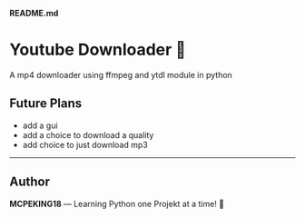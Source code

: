 **README.md**

# Youtube Downloader 🎯

A mp4 downloader using ffmpeg and ytdl module in python


## Future Plans

- add a gui 
- add a choice to download a quality 
- add choice to just download mp3

---

## Author

**MCPEKING18** — Learning Python one Projekt at a time! 🐍